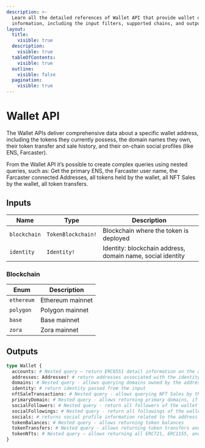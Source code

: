 ```yaml
---
description: >-
  Learn all the detailed references of Wallet API that provide wallet detail
  information, including the input filters, supported chains, and output fields.
layout:
  title:
    visible: true
  description:
    visible: true
  tableOfContents:
    visible: true
  outline:
    visible: false
  pagination:
    visible: true
---
```


# Wallet API

The Wallet APIs deliver comprehensive data about a specific wallet address, including the tokens they currently possess, the domain names they own, their token transfer and sale history, and their on-chain social profiles (like ENS, Farcaster).

From the Wallet API it’s possible to create complex queries using nested queries, such as: Get the primary ENS, the Farcaster user name, the Farcaster connected Addresses, all tokens held by the wallet, all NFT Sales by the wallet, all token transfers.

## Inputs

| Name         | Type               | Description                                                |
| ------------ | ------------------ | ---------------------------------------------------------- |
| `blockchain` | `TokenBlockchain!` | Blockchain where the token is deployed                     |
| `identity`   | `Identity!`        | Identity: blockchain address, domain name, social identity |

### Blockchain

| Enum       | Description      |
| ---------- | ---------------- |
| `ethereum` | Ethereum mainnet |
| `polygon`  | Polygon mainnet  |
| `base`     | Base mainnet     |
| `zora`     | Zora mainnet     |

## Outputs

```graphql
type Wallet {
  accounts: # Nested query – return ERC6551 detail information on the account (if any) 
  addresses: Addresses! # return addresses associated with the identity input
  domains: # Nested query - allows querying domains owned by the address
  identity: # return identity passed from the input
  nftSaleTransactions: # Nested query - allows querying NFT Sales by the address
  primaryDomain: # Nested query - allows returning primary domains, if applicable
  socialFollowers: # Nested query - return all followers of the wallet address (Lens & Farcaster)
  socialFollowings: # Nested query - return all followings of the wallet address (Lens & Farcaster)
  socials: # returns social profile information related to the address
  tokenBalances: # Nested query - allows returning token balances
  tokenTransfers: # Nested query - allows returning token transfers and related information
  tokenNfts: # Nested query – allows returning all ERC721, ERC1155, and ERC6551 (token bound accounts)
}
```
